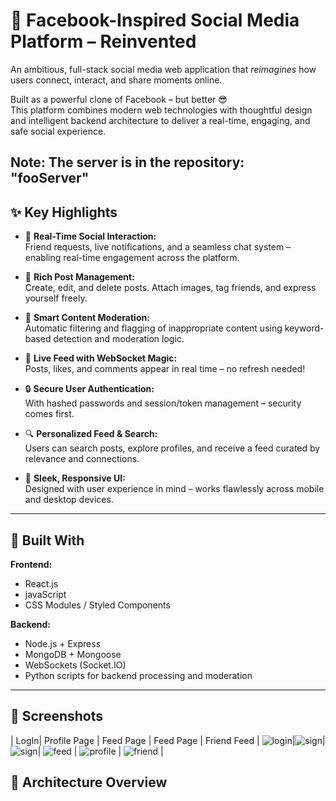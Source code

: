 
# 🔵 Facebook-Inspired Social Media Platform – Reinvented

An ambitious, full-stack social media web application that *reimagines* how users connect, interact, and share moments online.

Built as a powerful clone of Facebook – but better 😎  
This platform combines modern web technologies with thoughtful design and intelligent backend architecture to deliver a real-time, engaging, and safe social experience.

Note: The server is in the repository: "fooServer"
---

## ✨ Key Highlights

- 👥 **Real-Time Social Interaction:**  
  Friend requests, live notifications, and a seamless chat system – enabling real-time engagement across the platform.

- 📝 **Rich Post Management:**  
  Create, edit, and delete posts. Attach images, tag friends, and express yourself freely.

- 🚨 **Smart Content Moderation:**  
  Automatic filtering and flagging of inappropriate content using keyword-based detection and moderation logic.

- 📡 **Live Feed with WebSocket Magic:**  
  Posts, likes, and comments appear in real time – no refresh needed!

- 🔒 **Secure User Authentication:**  
  With hashed passwords and session/token management – security comes first.

- 🔍 **Personalized Feed & Search:**  
  Users can search posts, explore profiles, and receive a feed curated by relevance and connections.

- 🎨 **Sleek, Responsive UI:**  
  Designed with user experience in mind – works flawlessly across mobile and desktop devices.

---

## 🧠 Built With

**Frontend:**  
- React.js  
- javaScript  
- CSS Modules / Styled Components  

**Backend:**  
- Node.js + Express  
- MongoDB + Mongoose  
- WebSockets (Socket.IO)  
- Python scripts for backend processing and moderation

---

## 📸 Screenshots

| LogIn| Profile Page |  Feed Page |  Feed Page | Friend Feed |
![login](./screenshots/Login.png)|![sign](./screenshots/Sign.png)|![sign](./screenshots/Sign.png)| ![feed](./screenshots/feed.png) | ![profile](./screenshots/profile.png) | ![friend](./screenshots/friend.png) |


## 📂 Architecture Overview


